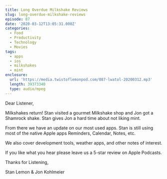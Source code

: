 ```yaml
---
title: Long Overdue Milkshake Reviews
slug: long-overdue-milkshake-reviews
episode: 87
date: '2020-03-12T13:05:31.000Z'
categories:
  - Food
  - Productivity
  - Technology
  - Movies
tags:
  - apps
  - ios
  - milkshakes
  - mint
enclosure:
  url: 'https://media.twistoflemonpod.com/087-lwatol-20200312.mp3'
  length: 39373340
  type: audio/mpeg
---
```


Dear Listener,

Milkshakes return! Stan visited a gourmet Milkshake shop and Jon got a Shamrock shake. Stan gives Jon a hard time about not liking mint.

From there we have an update on our most used apps. Stan is still using most of the native Apple apps Reminders, Calendar, Notes, etc.

We also cover development tools, weather apps, and other notes of interest.

If you like what you hear please leave us a 5-star review on Apple Podcasts.

Thanks for Listening,

Stan Lemon & Jon Kohlmeier
